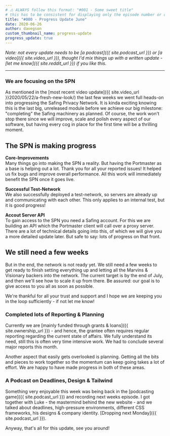 ```yaml
---
# ⚠️ ALWAYS follow this format: "#001 - Some sweet title"
# this has to be consistent for displaying only the episode number or only the title
title: "#000 - Progress Update June"
date: 2020-06-26
author: davegson
custom_thumbnail_name: progress-update
progress_update: true
---
```


*Note: not every update needs to be [a podcast]({{ site.podcast_url }}) or [a video]({{ site.video_url }}), thought I'd mix things up with a written update - [let me know]({{ site.reddit_url }}) if you like this.*

---

### We are focusing on the SPN

As mentioned in the [most recent video update]({{ site.video_url }}2020/05/22/a-fresh-new-look/) the last few weeks we went full heads-on into progressing the Safing Privacy Network. It is kinda exciting knowing this is the last big, unreleased module before we achieve our big milestone: "completing" the Safing machinery as planned. Of course, the work won't stop there since we will improve, scale and polish every aspect of our software, but having every cog in place for the first time will be a thrilling moment.

## The SPN is making progress

**Core-Improvements**  
Many things go into making the SPN a reality. But having the Portmaster as a base is helping out a lot. Thank you for all your reported issues! It helped us fix bugs and improve overall performance. All this work will immediately benefit the SPN once it goes live.

**Successful Test-Network**  
We also successfully deployed a test-network, so servers are already up and communicating with each other. This only applies to an internal test, but it is good progress!

**Accout Server API**  
To gain access to the SPN you need a Safing account. For this we are building an API which the Portmaster client will call over a proxy server. There are a lot of technical details going into this, of which we will give you a more detailed update later. But safe to say: lots of progress on that front.

## We still need a few weeks

But in the end, the network is not ready yet. We still need a few weeks to get ready to finish setting everything up and letting all the Marvins & Visionary backers into the network. The current target is by the end of July, and then we'll see how to scale it up from there. Be assured: our goal is to give access to you all as soon as possible.

We're thankful for all your trust and support and I hope we are keeping you in the loop sufficiently - if not let me know!

### Completed lots of Reporting & Planning

Currently we are [mainly funded through grants & loans]({{ site.ownership_url }}) - and hence, the grantee often requires regular reporting regarding the current state of affairs. We fully understand its need, still this is often very time intensive work. We had to conclude several major reports this month.  

Another aspect that easily gets overlooked is planning. Getting all the bits and pieces to work together so the momentum can keep going takes a lot of effort. We are happy to have made progress in both of these areas.

### A Podcast on Deadlines, Design & Tailwind

Something very enjoyable this week was being back in the [podcasting game]({{ site.podcast_url }}) and recording next weeks episode. I got together with Luke - the mastermind behind the new website - and we talked about deadlines, high-pressure environments, different CSS frameworks, his designs & company identity. [Dropping next Monday]({{ site.podcast_url }}).

Anyway, that's all for this update, see you around!

